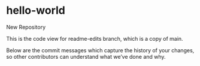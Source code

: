 # hello-world
New Repository

This is the code view for readme-edits branch, which is a copy of main. 

Below are the commit messages which capture the history of your changes, so other contributors can understand what we’ve done and why.
